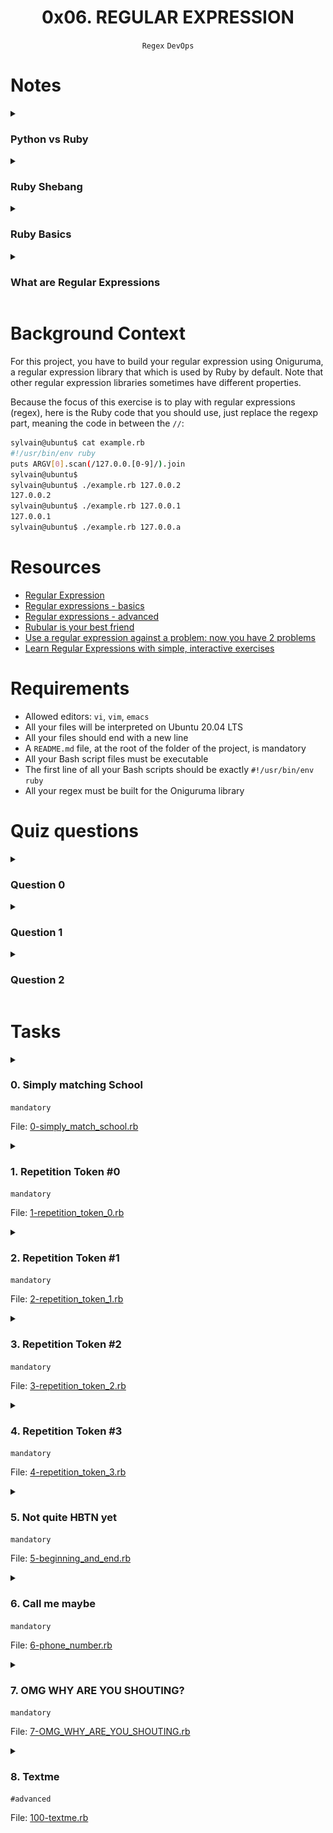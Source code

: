 <h1 align="center"><b>0x06. REGULAR EXPRESSION</b></h1>
<div align="center"><code>Regex</code> <code>DevOps</code></div>

# Notes
<details>
<summary><h3>Python vs Ruby</h3></summary>

Python and Ruby are both high-level programming languages, but they have distinct syntax and design philosophies. While there are some similarities, such as their readability and focus on simplicity, there are also significant differences in how they handle various language constructs. Here are some key points of comparison regarding their syntax:

1. **Indentation vs. Braces:**
   - Python: Python uses indentation (whitespace) to denote code blocks, making it easy to read. Indentation is a fundamental part of Python's syntax.
   - Ruby: Ruby uses braces (`do...end` for multi-line blocks and `{...}` for single-line blocks) to define code blocks. Indentation is not significant for block structure.

   Example in Python:
   ```python
   for i in range(5):
       print(i)
   ```

   Example in Ruby:
   ```ruby
   5.times do |i|
     puts i
   end
   ```

2. **Variables and Data Types:**
   - Both languages have dynamically typed variables, meaning you don't need to declare the data type explicitly.
   - Ruby variable names start with lowercase letters or underscores, while Python variable names typically use lowercase letters with underscores (snake_case).

3. **Strings:**
   - Both languages use double (`"`) and single (`'`) quotes to define strings.
   - In Python, you can use triple-quotes for multi-line strings.
   - In Ruby, you can interpolate strings using `#{...}`.

4. **Conditional Statements:**
   - Python uses `if`, `elif`, and `else` for conditional branching.
   - Ruby also uses `if`, `elsif`, and `else`, but it doesn't require colons.

5. **Loops:**
   - Python has `for` and `while` loops.
   - Ruby has similar loops, but it also provides iterators like `each` for collections.

6. **Lists/Arrays:**
   - Python uses lists and tuples for collections. Lists are mutable, and tuples are immutable.
   - Ruby uses arrays, which are mutable and can hold different types of objects.

7. **Dictionaries/Hashes:**
   - Python uses dictionaries (`dict`) for key-value pairs.
   - Ruby uses hashes (`Hash`) for the same purpose.

8. **Classes and Objects:**
   - Both languages support object-oriented programming with classes and objects.
   - Ruby has more dynamic features, like open classes, that allow you to modify classes at runtime.

9. **Comments:**
   - Both languages use the `#` symbol for single-line comments.

While Python and Ruby have differences in syntax and design, they share some common principles, like readability and a focus on developer friendliness. The choice between Python and Ruby often depends on the specific needs of a project, the existing ecosystem, and personal preferences. Developers who are proficient in one language can generally pick up the other relatively quickly due to their high-level and human-readable nature.
</details>

<details>
<summary><h3>Ruby Shebang</h3></summary>

```ruby
#!/usr/bin/env ruby
```
</details>

<details>
<summary><h3>Ruby Basics</h3></summary>

Certainly! Here are some fundamental concepts and syntax basics in the Ruby programming language:

1. **Hello, World!:**
   In Ruby, you can print "Hello, World!" to the console with a simple `puts` statement:

   ```ruby
   puts "Hello, World!"
   ```

2. **Comments:**
   You can add comments to your Ruby code using the `#` symbol. Comments are ignored by the Ruby interpreter and are useful for adding explanations to your code:

   ```ruby
   # This is a single-line comment
   ```

3. **Variables:**
   Ruby uses dynamic typing, meaning you don't need to specify variable types explicitly. Variable names are case-sensitive, and they start with a lowercase letter or an underscore.

   ```ruby
   name = "John"
   age = 30
   ```

4. **Data Types:**
   Ruby has several data types, including:
   - Strings: Enclosed in single or double quotes, e.g., `"Hello"`.
   - Numbers: Integers (`1`, `42`) and floating-point numbers (`3.14`).
   - Booleans: `true` or `false`.
   - Arrays: Ordered collections of items.
   - Hashes: Key-value pairs.

5. **String Manipulation:**
   Ruby provides many methods for working with strings, such as concatenation, interpolation, and length:

   ```ruby
   greeting = "Hello"
   name = "Alice"
   message = "#{greeting}, #{name}!" # String interpolation
   puts message # Output: Hello, Alice!
   ```

6. **Conditional Statements:**
   Ruby supports `if`, `elsif`, and `else` for conditional branching:

   ```ruby
   x = 10
   if x > 5
     puts "x is greater than 5"
   elsif x == 5
     puts "x is equal to 5"
   else
     puts "x is less than 5"
   end
   ```

7. **Loops:**
   Ruby supports various types of loops, including `while`, `for`, and iterators like `each` for iterating over collections:

   ```ruby
   # Using a while loop
   i = 0
   while i < 5
     puts i
     i += 1
   end

   # Using an iterator
   colors = ["red", "green", "blue"]
   colors.each do |color|
     puts color
   end
   ```

8. **Methods:**
   You can define your own methods to encapsulate reusable code:

   ```ruby
   def greet(name)
     puts "Hello, #{name}!"
   end

   greet("Bob") # Output: Hello, Bob!
   ```

9. **Arrays and Hashes:**
   Arrays are ordered collections of items, and hashes are collections of key-value pairs:

   ```ruby
   # Array
   fruits = ["apple", "banana", "orange"]
   puts fruits[0] # Accessing elements

   # Hash
   person = { "name" => "Alice", "age" => 30 }
   puts person["name"] # Accessing values by key
   ```

10. **Classes and Objects:**
    Ruby is an object-oriented language, and you can define classes to create objects:

    ```ruby
    class Person
      def initialize(name, age)
        @name = name
        @age = age
      end

      def introduce
        puts "My name is #{@name} and I am #{@age} years old."
      end
    end

    alice = Person.new("Alice", 25)
    alice.introduce
    ```
</details>

<details>
<summary><h3>What are Regular Expressions</h3></summary>

Regular expressions, often abbreviated as "regex" or "regexp," are a powerful tool for pattern matching and text manipulation. They are a sequence of characters that define a search pattern. Regular expressions are used in various programming languages, text editors, and utilities to perform tasks such as searching, extracting, validating, and replacing text based on specific patterns.

Here are some key concepts and elements commonly used in regular expressions:

1. **Literals:** Characters in a regular expression that match themselves. For example, the regular expression `hello` matches the exact sequence "hello" in a text.

2. **Metacharacters:** Special characters in a regular expression that have meanings beyond their literal characters. Common metacharacters include `.` (matches any character except a newline), `*` (matches zero or more occurrences of the preceding character), `+` (matches one or more occurrences of the preceding character), `?` (matches zero or one occurrence of the preceding character), and more.

3. **Character Classes:** Square brackets `[ ]` define a character class, which matches any single character within the brackets. For example, `[aeiou]` matches any vowel, and `[0-9]` matches any digit.

4. **Quantifiers:** These specify how many times a character or group should be repeated. Common quantifiers include `{n}` (matches exactly n occurrences), `{n,}` (matches n or more occurrences), `{n,m}` (matches between n and m occurrences), and `*` (matches zero or more occurrences).

5. **Anchors:** Anchors specify the position in the text where a match should occur. Common anchors include `^` (matches the start of a line) and `$` (matches the end of a line).

6. **Escape Sequences:** Backslashes `\` are used to escape metacharacters if you want to match them literally. For example, `\.` matches a period character, not any character as `.` does.

7. **Grouping:** Parentheses `()` are used to create capture groups within a regular expression. These groups allow you to extract specific parts of a matched string or apply quantifiers to a group of characters.

8. **Alternation:** The pipe character `|` allows you to specify alternative patterns. For example, `cat|dog` matches either "cat" or "dog."

Regular expressions are incredibly versatile and can be used for a wide range of tasks, including:

- **Searching:** Finding occurrences of a specific pattern in a text.
- **Validation:** Checking if a string conforms to a specific format or structure.
- **Extraction:** Capturing and extracting data from a string based on a pattern.
- **Replacement:** Replacing specific patterns with other text.
- **Parsing:** Breaking down structured data into meaningful components.
- **Filtering:** Selecting or excluding text based on patterns.

Regular expressions are supported in many programming languages, including Ruby, Python, JavaScript, and more, making them a valuable tool for text processing and manipulation tasks. However, they can be complex and require some practice to master effectively.
</details>

# Background Context
For this project, you have to build your regular expression using Oniguruma, a regular expression library that which is used by Ruby by default. Note that other regular expression libraries sometimes have different properties.

Because the focus of this exercise is to play with regular expressions (regex), here is the Ruby code that you should use, just replace the regexp part, meaning the code in between the `//`:
```bash
sylvain@ubuntu$ cat example.rb
#!/usr/bin/env ruby
puts ARGV[0].scan(/127.0.0.[0-9]/).join
sylvain@ubuntu$
sylvain@ubuntu$ ./example.rb 127.0.0.2
127.0.0.2
sylvain@ubuntu$ ./example.rb 127.0.0.1
127.0.0.1
sylvain@ubuntu$ ./example.rb 127.0.0.a
```

# Resources
- [Regular Expression](https://intranet.alxswe.com/concepts/29)
- [Regular expressions - basics](https://www.slideshare.net/neha_jain/introducing-regular-expressions)
- [Regular expressions - advanced](https://www.slideshare.net/neha_jain/advanced-regular-expressions-80296518)
- [Rubular is your best friend](https://rubular.com/)
- [Use a regular expression against a problem: now you have 2 problems](https://blog.codinghorror.com/regular-expressions-now-you-have-two-problems/)
- [Learn Regular Expressions with simple, interactive exercises](https://regexone.com/)

<!-- **man or help:**
- `` -->

# Requirements
- Allowed editors: `vi`, `vim`, `emacs`
- All your files will be interpreted on Ubuntu 20.04 LTS
- All your files should end with a new line
- A `README.md` file, at the root of the folder of the project, is mandatory
- All your Bash script files must be executable
- The first line of all your Bash scripts should be exactly `#!/usr/bin/env ruby`
- All your regex must be built for the Oniguruma library

<!-- # More Info -->

# Quiz questions
<details>
<summary><h3>Question 0</h3></summary>

What is the `/Scho*l/` regexp matching?
- [ ] Schoo.l
- [ ] Scho.l
- [x] Schoool
</details>

<details>
<summary><h3>Question 1</h3></summary>

What is the `/Scho.l/` regexp matching?
- [ ] school
- [x] School
- [x] Scho.l
</details>

<details>
<summary><h3>Question 2</h3></summary>

What is the `/school/` regexp matching?
- [x] school
- [ ] School
- [ ] schoOl
</details>

# Tasks
<details>
<summary>

### 0. Simply matching School
`mandatory`

File: [0-simply_match_school.rb]()
</summary>

<img src="https://github.com/codenvibes/alx-system_engineering-devops/blob/master/0x06-regular_expressions/pics/task0.png">

Requirements:
- The regular expression must match `School`
- Using the project instructions, create a Ruby script that accepts one argument and pass it to a regular expression matching method
Example:
```bash
sylvain@ubuntu$ ./0-simply_match_school.rb School | cat -e
School$
sylvain@ubuntu$ ./0-simply_match_school.rb "Best School" | cat -e
School$
sylvain@ubuntu$ ./0-simply_match_school.rb "School Best School" | cat -e
SchoolSchool$
sylvain@ubuntu$ ./0-simply_match_school.rb "Grace Hopper" | cat -e
$
```
</details>

<details>
<summary>

### 1. Repetition Token #0
`mandatory`

File: [1-repetition_token_0.rb]()
</summary>

<img src="https://github.com/codenvibes/alx-system_engineering-devops/blob/master/0x06-regular_expressions/pics/task1.png">

Requirements:
- Find the regular expression that will match the above cases
- Using the project instructions, create a Ruby script that accepts one argument and pass it to a regular expression matching method
</details>

<details>
<summary>

### 2. Repetition Token #1
`mandatory`

File: [2-repetition_token_1.rb]()
</summary>

<img src="https://github.com/codenvibes/alx-system_engineering-devops/blob/master/0x06-regular_expressions/pics/task2.png">

Requirements:
- Find the regular expression that will match the above cases
- Using the project instructions, create a Ruby script that accepts one argument and pass it to a regular expression matching method
</details>

<details>
<summary>

### 3. Repetition Token #2
`mandatory`

File: [3-repetition_token_2.rb]()
</summary>

<img src="https://github.com/codenvibes/alx-system_engineering-devops/blob/master/0x06-regular_expressions/pics/task3.png">

Requirements:
- Find the regular expression that will match the above cases
- Using the project instructions, create a Ruby script that accepts one argument and pass it to a regular expression matching method
</details>

<details>
<summary>

### 4. Repetition Token #3
`mandatory`

File: [4-repetition_token_3.rb]()
</summary>

<img src="https://github.com/codenvibes/alx-system_engineering-devops/blob/master/0x06-regular_expressions/pics/task4.png">

Requirements:
- Find the regular expression that will match the above cases
- Using the project instructions, create a Ruby script that accepts one argument and pass it to a regular expression matching method
- Your regex should not contain square brackets
</details>

<details>
<summary>

### 5. Not quite HBTN yet
`mandatory`

File: [5-beginning_and_end.rb]()
</summary>

Requirements:
- The regular expression must be exactly matching a string that starts with `h` ends with `n` and can have any single character in between
- Using the project instructions, create a Ruby script that accepts one argument and pass it to a regular expression matching method
Example:
```bash
sylvain@ubuntu$ ./5-beginning_and_end.rb 'hn' | cat -e
$
sylvain@ubuntu$ ./5-beginning_and_end.rb 'hbn' | cat -e
hbn$
sylvain@ubuntu$ ./5-beginning_and_end.rb 'hbtn' | cat -e
$
sylvain@ubuntu$ ./5-beginning_and_end.rb 'h8n' | cat -e
h8n$
sylvain@ubuntu$
$
```
</details>

<details>
<summary>

### 6. Call me maybe
`mandatory`

File: [6-phone_number.rb]()
</summary>

This task is brought to you by a professional advisor [Neha Jain](https://twitter.com/_nehajain), Senior Software Engineer at LinkedIn.

Requirement:
- The regular expression must match a 10 digit phone number
Example:
```bash
sylvain@ubuntu$ ./6-phone_number.rb 4155049898 | cat -e
4155049898$
sylvain@ubuntu$ ./6-phone_number.rb " 4155049898" | cat -e
$
sylvain@ubuntu$ ./6-phone_number.rb "415 504 9898" | cat -e
$
sylvain@ubuntu$ ./6-phone_number.rb "415-504-9898" | cat -e
$
sylvain@ubuntu$
```
</details>

<details>
<summary>

### 7. OMG WHY ARE YOU SHOUTING?
`mandatory`

File: [7-OMG_WHY_ARE_YOU_SHOUTING.rb]()
</summary>

<img src="https://github.com/codenvibes/alx-system_engineering-devops/blob/master/0x06-regular_expressions/pics/task7.jpg">

Requirement:
- The regular expression must be only matching: capital letters
Example:
```bash
sylvain@ubuntu$ ./7-OMG_WHY_ARE_YOU_SHOUTING.rb "I realLy hOpe VancouvEr posseSs Yummy Soft vAnilla Dupper Mint Ice Nutella cream" | cat -e
ILOVESYSADMIN$
sylvain@ubuntu$ ./7-OMG_WHY_ARE_YOU_SHOUTING.rb "WHAT do you SAY?" | cat -e
WHATSAY$
sylvain@ubuntu$ ./7-OMG_WHY_ARE_YOU_SHOUTING.rb "cannot read you" | cat -e
$
sylvain@ubuntu$
```
</details>

<details>
<summary>

### 8. Textme
`#advanced`

File: [100-textme.rb]()
</summary>

This exercise was prepared for you by [Guillaume Plessis](https://www.linkedin.com/error_pages/500.html), VP of Infrastructure at TextMe. It is something he uses daily. You can thank Guillaume for his project [on Twitter](https://twitter.com/gui).

For this task, you’ll be taking over Guillaume’s responsibilities: one afternoon, a TextMe VoIP Engineer comes to you and explains she wants to run some statistics on the TextMe app text messages transactions.

Requirements:
- Your script should output: [SENDER],[RECEIVER],[FLAGS]
    - The sender phone number or name (including country code if present)
    - The receiver phone number or name (including country code if present)
    - The flags that were used

You can find a [[log file here]]().

Example:
```bash
$ ./100-textme.rb 'Feb 1 11:00:00 ip-10-0-0-11 mdr: 2016-02-01 11:00:00 Receive SMS [SMSC:SYBASE1] [SVC:] [ACT:] [BINF:] [FID:] [from:Google] [to:+16474951758] [flags:-1:0:-1:0:-1] [msg:127:This planet has - or rather had - a problem, which was this: most of the people on it were unhappy for pretty much of the time.] [udh:0:]'
Google,+16474951758,-1:0:-1:0:-1
$
$
$ ./100-textme.rb 'Feb 1 11:00:00 ip-10-0-64-10 mdr: 2016-02-01 11:00:00 Receive SMS [SMSC:SYBASE2] [SVC:] [ACT:] [BINF:] [FID:] [from:+17272713208] [to:+19172319348] [flags:-1:0:-1:0:-1] [msg:136:Orbiting this at a distance of roughly ninety-two million miles is an utterly insignificant little blue green planet whose ape-descended] [udh:0:]'
+17272713208,+19172319348,-1:0:-1:0:-1
$
$ ./100-textme.rb 'Feb 1 11:00:00 ip-10-0-64-11 mdr: 2016-02-01 11:00:00 Sent SMS [SMSC:SYBASE1] [SVC:backendtextme] [ACT:] [BINF:] [FID:] [from:18572406905] [to:14022180266] [flags:-1:0:-1:-1:-1] [msg:136:Far out in the uncharted backwaters of the unfashionable end of the western spiral arm of the Galaxy lies a small unregarded yellow sun.] [udh:0:]'
18572406905,14022180266,-1:0:-1:-1:-1
$
$
$ ./100-textme.rb 'Feb 1 11:00:00 ip-10-0-64-11 mdr: 2016-02-01 11:00:00 Sent SMS [SMSC:SYBASE1] [SVC:backendtextme] [ACT:] [BINF:] [FID:] [from:12392190384] [to:19148265919] [flags:-1:0:-1:-1:-1] [msg:99:life forms are so amazingly primitive that they still think digital watches are a pretty neat idea.] [udh:0:]'
12392190384,19148265919,-1:0:-1:-1:-1
$
```
</details>